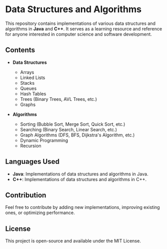 # Data Structures and Algorithms

This repository contains implementations of various data structures and algorithms in **Java** and **C++**. It serves as a learning resource and reference for anyone interested in computer science and software development.

## Contents

- **Data Structures**
  - Arrays
  - Linked Lists
  - Stacks
  - Queues
  - Hash Tables
  - Trees (Binary Trees, AVL Trees, etc.)
  - Graphs

- **Algorithms**
  - Sorting (Bubble Sort, Merge Sort, Quick Sort, etc.)
  - Searching (Binary Search, Linear Search, etc.)
  - Graph Algorithms (DFS, BFS, Dijkstra's Algorithm, etc.)
  - Dynamic Programming
  - Recursion

## Languages Used

- **Java**: Implementations of data structures and algorithms in Java.
- **C++**: Implementations of data structures and algorithms in C++.

## Contribution

Feel free to contribute by adding new implementations, improving existing ones, or optimizing performance.

## License

This project is open-source and available under the MIT License.
